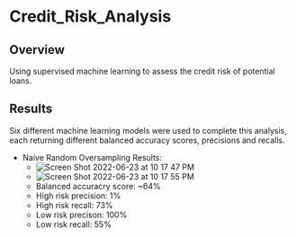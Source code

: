 # Credit_Risk_Analysis

## Overview
Using supervised machine learning to assess the credit risk of potential loans. 

## Results
Six different machine learning models were used to complete this analysis, each returning different balanced accuracy scores, precisions and recalls.
* Naive Random Oversampling Results:
  * ![Screen Shot 2022-06-23 at 10 17 47 PM](https://user-images.githubusercontent.com/96406929/175467383-1d84cb0d-5be7-497d-a9b7-e64826c4e64b.png)
  * ![Screen Shot 2022-06-23 at 10 17 55 PM](https://user-images.githubusercontent.com/96406929/175467423-f5e8ccc8-4ddb-4ba8-831b-7adeae1b2b4e.png)
  * Balanced accuracry score: ~64%
  * High risk precision: 1%
  * High risk recall: 73%
  * Low risk precison: 100%
  * Low risk recall: 55%
